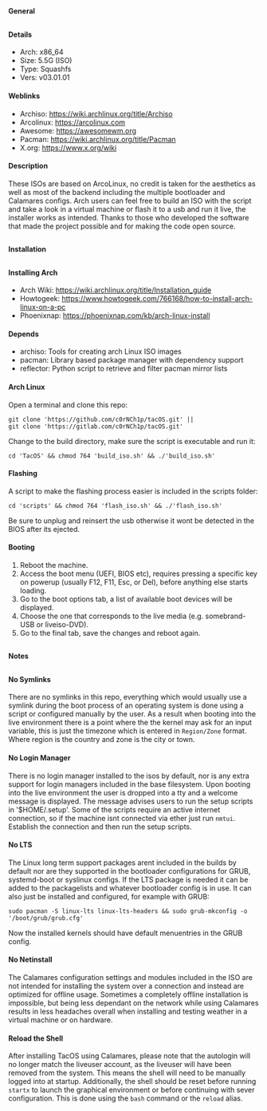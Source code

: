 ##
#### General
##
#### Details
- Arch: x86_64  
- Size: 5.5G (ISO)  
- Type: Squashfs  
- Vers: v03.01.01
#### Weblinks
- Archiso: https://wiki.archlinux.org/title/Archiso  
- Arcolinux: https://arcolinux.com  
- Awesome: https://awesomewm.org  
- Pacman: https://wiki.archlinux.org/title/Pacman  
- X.org: https://www.x.org/wiki
#### Description
These ISOs are based on ArcoLinux, no credit is taken for the aesthetics as well as most
of the backend including the multiple bootloader and Calamares configs. Arch users can
feel free to build an ISO with the script and take a look in a virtual machine or flash it
to a usb and run it live, the installer works as intended. Thanks to those who developed
the software that made the project possible and for making the code open source.
##
#### Installation
##
#### Installing Arch
- Arch Wiki: https://wiki.archlinux.org/title/Installation_guide  
- Howtogeek: https://www.howtogeek.com/766168/how-to-install-arch-linux-on-a-pc  
- Phoenixnap: https://phoenixnap.com/kb/arch-linux-install
#### Depends
- archiso: Tools for creating arch Linux ISO images  
- pacman: Library based package manager with dependency support  
- reflector: Python script to retrieve and filter pacman mirror lists
#### Arch Linux
Open a terminal and clone this repo:
````shell
git clone 'https://github.com/c0rNCh1p/tacOS.git' ||
git clone 'https://gitlab.com/c0rNCh1p/tacOS.git'
````
Change to the build directory, make sure the script is executable and run it:
````shell
cd 'TacOS' && chmod 764 'build_iso.sh' && ./'build_iso.sh'
````
#### Flashing
A script to make the flashing process easier is included in the scripts folder:
````shell
cd 'scripts' && chmod 764 'flash_iso.sh' && ./'flash_iso.sh'
````
Be sure to unplug and reinsert the usb otherwise it wont be detected in the BIOS after its
ejected.
#### Booting
1. Reboot the machine.
2. Access the boot menu (UEFI, BIOS etc), requires pressing a specific key on powerup
(usually F12, F11, Esc, or Del), before anything else starts loading.
3. Go to the boot options tab, a list of available boot devices will be displayed.
4. Choose the one that corresponds to the live media (e.g. somebrand-USB or liveiso-DVD).
5. Go to the final tab, save the changes and reboot again.
##
#### Notes
##
#### No Symlinks
There are no symlinks in this repo, everything which would usually use a symlink during
the boot process of an operating system is done using a script or configured manually by
the user. As a result when booting into the live environment there is a point where the
the kernel may ask for an input variable, this is just the timezone which is entered in
`Region/Zone` format. Where region is the country and zone is the city or town.
#### No Login Manager
There is no login manager installed to the isos by default, nor is any extra support for
login managers included in the base filesystem. Upon booting into the live environment the
user is dropped into a tty and a welcome message is displayed. The message advises users
to run the setup scripts in '$HOME/.setup'. Some of the scripts require an active internet
connection, so if the machine isnt connected via ether just run `nmtui`. Establish the
connection and then run the setup scripts.
#### No LTS
The Linux long term support packages arent included in the builds by default nor are they
supported in the bootloader configurations for GRUB, systemd-boot or syslinux configs. If
the LTS package is needed it can be added to the packagelists and whatever bootloader
config is in use. It can also just be installed and configured, for example with GRUB:
````shell
sudo pacman -S linux-lts linux-lts-headers && sudo grub-mkconfig -o '/boot/grub/grub.cfg'
````
Now the installed kernels should have default menuentries in the GRUB config.
#### No Netinstall
The Calamares configuration settings and modules included in the ISO are not intended for
installing the system over a connection and instead are optimized for offline usage.
Sometimes a completely offline installation is impossible, but being less dependant on the
network while using Calamares results in less headaches overall when installing and
testing weather in a virtual machine or on hardware.
#### Reload the Shell
After installing TacOS using Calamares, please note that the autologin will no longer
match the liveuser account, as the liveuser will have been removed from the system. This
means the shell will need to be manually logged into at startup. Additionally, the shell
should be reset before running `startx` to launch the graphical environment or before
continuing with sever configuration. This is done using the `bash` command or the `reload`
alias.
##
